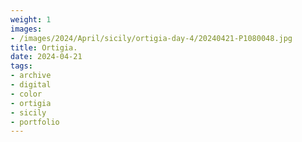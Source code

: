 ```yaml
---
weight: 1
images:
- /images/2024/April/sicily/ortigia-day-4/20240421-P1080048.jpg
title: Ortigia.
date: 2024-04-21
tags:
- archive
- digital
- color
- ortigia
- sicily
- portfolio
---
```


